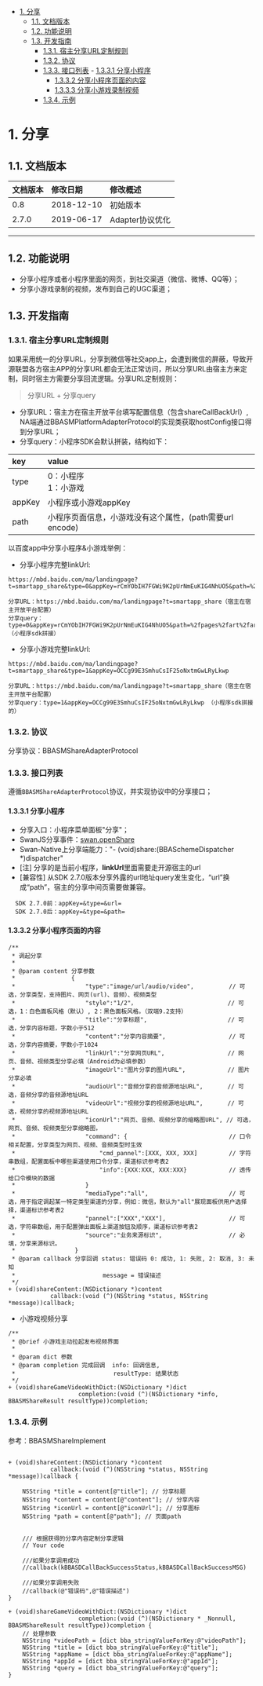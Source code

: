 <!-- TOC -->

- [1. 分享](#1)
    - [1.1. 文档版本](#11)
    - [1.2. 功能说明](#12)
    - [1.3. 开发指南](#13)
         - [1.3.1. 宿主分享URL定制规则](#131)
         - [1.3.2. 协议](#132)
         - [1.3.3. 接口列表](#133)
          - [1.3.3.1 分享小程序](#1331)	
         	- [1.3.3.2 分享小程序页面的内容](#1332)
         	- [1.3.3.3 分享小游戏录制视频](#1333)
         - [1.3.4. 示例](#134)
            
<!-- /TOC -->

# <span id="1"> 1. 分享
## <span id="11"> 1.1. 文档版本

|文档版本|修改日期|修改概述|
|:--|:--|:--|
|0.8|2018-12-10|初始版本|
|2.7.0|2019-06-17|Adapter协议优化|

--------------------------
## <span id="12"> 1.2. 功能说明

- 分享小程序或者小程序里面的网页，到社交渠道（微信、微博、QQ等）；
- 分享小游戏录制的视频，发布到自己的UGC渠道；
 
## <span id="13"> 1.3. 开发指南

### <span id="131"> 1.3.1. 宿主分享URL定制规则

如果采用统一的分享URL，分享到微信等社交app上，会遭到微信的屏蔽，导致开源联盟各方宿主APP的分享URL都会无法正常访问，所以分享URL由宿主方来定制，同时宿主方需要分享回流逻辑。分享URL定制规则：

>分享URL + 分享query

- 分享URL：宿主方在宿主开放平台填写配置信息（包含shareCallBackUrl）, NA端通过BBASMPlatformAdapterProtocol的实现类获取hostConfig接口得到分享URL；
- 分享query：小程序SDK会默认拼装，结构如下：

| key | value |
|:--|:--|
| type | 0：小程序 <br> 1：小游戏 |
| appKey | 小程序或小游戏appKey |
| path |  小程序页面信息，小游戏没有这个属性，(path需要url encode) |

以百度app中分享小程序&小游戏举例：

- 分享小程序完整linkUrl:

```
https://mbd.baidu.com/ma/landingpage?t=smartapp_share&type=0&appKey=rCmYObIH7FGWi9K2pUrNmEuKIG4NhUO5&path=%2fpages%2fart%2fart%3fid%3d15855925%26xid%3d1585

分享URL：https://mbd.baidu.com/ma/landingpage?t=smartapp_share（宿主在宿主开放平台配置）
分享query：type=0&appKey=rCmYObIH7FGWi9K2pUrNmEuKIG4NhUO5&path=%2fpages%2fart%2fart%3fid%3d15855925%26xid%3d1585 （小程序sdk拼接）
```

- 分享小游戏完整linkUrl:

``` 
https://mbd.baidu.com/ma/landingpage?t=smartapp_share&type=1&appKey=OCCg99E3SmhuCsIF25oNxtmGwLRyLkwp 

分享URL：https://mbd.baidu.com/ma/landingpage?t=smartapp_share（宿主在宿主开放平台配置）
分享query：type=1&appKey=OCCg99E3SmhuCsIF25oNxtmGwLRyLkwp （小程序sdk拼接的）

```

### <span id="132"> 1.3.2. 协议
分享协议：BBASMShareAdapterProtocol

### <span id="133"> 1.3.3. 接口列表

遵循`BBASMShareAdapterProtocol`协议，并实现协议中的分享接口；

#### <span id="1331"> 1.3.3.1 分享小程序
  - 分享入口：小程序菜单面板"分享"；
  - SwanJS分享事件：[swan.openShare](https://smartprogram.baidu.com/docs/develop/api/open_share/#swan-openShare/)
  - Swan-Native上分享端能力："- (void)share:(BBASchemeDispatcher *)dispatcher"
  - [注] 分享的是当前小程序，**linkUrl**里面需要走开源宿主的url
  - [兼容性] 从SDK 2.7.0版本分享外露的url地址query发生变化，“url”换成“path”，宿主的分享中间页需要做兼容。
    
```
  SDK 2.7.0前：appKey=&type=&url=
  SDK 2.7.0后：appKey=&type=&path=
```
  
#### <span id="1332"> 1.3.3.2 分享小程序页面的内容
  
```
/**
 * 调起分享
 *
 * @param content 分享参数
 *                {
 *                    "type":"image/url/audio/video",          // 可选，分享类型，支持图片、网页(url)、音频）、视频类型
 *                    "style":"1/2"，                          // 可选，1：白色面板风格（默认）, 2：黑色面板风格。（双端9.2支持）
 *                    "title":"分享标题",                       // 可选，分享内容标题，字数小于512
 *                    "content":"分享内容摘要",                  // 可选，分享内容摘要，字数小于1024
 *                    "linkUrl":"分享网页URL",                  // 网页、音频、视频类型分享必填（Android为必填参数）
 *                    "imageUrl":"图片分享的图片URL",            // 图片分享必填
 *                    "audioUrl":"音频分享的音频源地址URL",       // 可选，音频分享的音频源地址URL
 *                    "videoUrl":"视频分享的视频源地址URL",       // 可选，视频分享的视频源地址URL
 *                    "iconUrl":"网页、音频、视频分享的缩略图URL", // 可选，网页、音频、视频类型分享缩略图，
 *                    "command": {                             // 口令相关配置，分享类型为网页、视频、音频类型时生效
 *                        "cmd_pannel":[XXX, XXX, XXX]         // 字符串数组，配置面板中哪些渠道使用口令分享，渠道标识参考表2
 *                        "info":{XXX:XXX, XXX:XXX}            // 透传给口令模块的数据
 *                    }
 *                    "mediaType":"all",                       // 可选，用于指定调起某一特定类型渠道的分享，例如：微信，默认为"all"展现面板供用户选择择，渠道标识参考表2
 *                    "pannel":["XXX","XXX"],                  // 可选，字符串数组，用于配置弹出面板上渠道按钮及顺序，渠道标识参考表2
 *                    "source":"业务来源标识",                   // 必填，分享来源标识。
 *                 }
 * @param callback 分享回调 status: 错误码 0: 成功, 1: 失败, 2: 取消, 3: 未知
 *                         message = 错误描述
 */
+ (void)shareContent:(NSDictionary *)content
            callback:(void (^)(NSString *status, NSString *message))callback;
```

- 小游戏视频分享

```
/**
 * @brief 小游戏主动拉起发布视频界面
 *
 * @param dict 参数
 * @param completion 完成回调  info: 回调信息,
 *                            resultType: 结果状态
 */
+ (void)shareGameVideoWithDict:(NSDictionary *)dict
                    completion:(void (^)(NSDictionary *info, BBASMShareResult resultType))completion;
```

### <span id="134"> 1.3.4. 示例

参考：BBASMShareImplement

```

+ (void)shareContent:(NSDictionary *)content
            callback:(void (^)(NSString *status, NSString *message))callback {
            
    NSString *title = content[@"title"]; // 分享标题
    NSString *content = content[@"content"]; // 分享内容
    NSString *iconUrl = content[@"iconUrl"]; // 分享图标
    NSString *path = content[@"path"]; // 页面path

    
    /// 根据获得的分享内容定制分享逻辑
    // Your code
    
    ///如果分享调用成功
    //callback(kBBASDCallBackSuccessStatus,kBBASDCallBackSuccessMSG)
    
    ///如果分享调用失败
    //callback(@"错误码",@"错误描述")
}

+ (void)shareGameVideoWithDict:(NSDictionary *)dict
                    completion:(void (^)(NSDictionary * _Nonnull, BBASMShareResult resultType))completion {
    // 处理参数
    NSString *videoPath = [dict bba_stringValueForKey:@"videoPath"];
    NSString *title = [dict bba_stringValueForKey:@"title"];
    NSString *appName = [dict bba_stringValueForKey:@"appName"];
    NSString *appId = [dict bba_stringValueForKey:@"appId"];
    NSString *query = [dict bba_stringValueForKey:@"query"];
}

```

